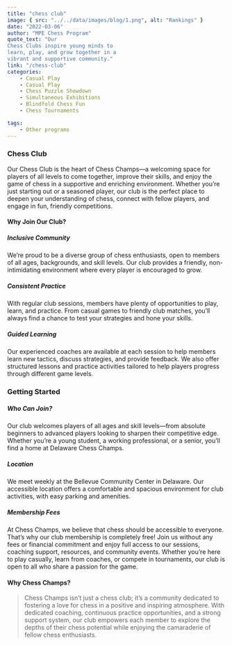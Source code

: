 ```yaml
---
title: "chess club"
image: { src: "../../data/images/blog/1.png", alt: "Rankings" }
date: "2022-03-06"
author: "MPE Chess Program"
quote_text: "Our
Chess Clubs inspire young minds to
learn, play, and grow together in a
vibrant and supportive community."
link: "/chess-club" 
categories:
    - Casual Play
    - Casual Play
    - Chess Puzzle Showdown
    - Simultaneous Exhibitions
    - Blindfold Chess Fun
    - Chess Tournaments

tags:
    - Other programs
---
```


### Chess Club

Our Chess Club is the heart of Chess Champs—a welcoming space for players of all levels to come together, improve their skills, and enjoy the game of chess in a supportive and enriching environment. Whether you’re just starting out or a seasoned player, our club is the perfect place to deepen your understanding of chess, connect with fellow players, and engage in fun, friendly competitions.

#### Why Join Our Club?

##### Inclusive Community
We’re proud to be a diverse group of chess enthusiasts, open to members of all ages, backgrounds, and skill levels. Our club provides a friendly, non-intimidating environment where every player is encouraged to grow.

##### Consistent Practice
With regular club sessions, members have plenty of opportunities to play, learn, and practice. From casual games to friendly club matches, you’ll always find a chance to test your strategies and hone your skills.

##### Guided Learning
Our experienced coaches are available at each session to help members learn new tactics, discuss strategies, and provide feedback. We also offer structured lessons and practice activities tailored to help players progress through different game levels.

### Getting Started

##### Who Can Join?
Our club welcomes players of all ages and skill levels—from absolute beginners to advanced players looking to sharpen their competitive edge. Whether you’re a young student, a working professional, or a senior, you’ll find a home at Delaware Chess Champs.

##### Location
We meet weekly at the Bellevue Community Center in Delaware. Our accessible location offers a comfortable and spacious environment for club activities, with easy parking and amenities.

##### Membership Fees
At Chess Champs, we believe that chess should be accessible to everyone. That’s why our club membership is completely free! Join us without any fees or financial commitment and enjoy full access to our sessions, coaching support, resources, and community events. Whether you’re here to play casually, learn from coaches, or compete in tournaments, our club is open to all who share a passion for the game.


#### Why Chess Champs?


> Chess Champs isn’t just a chess club; it’s a community dedicated to fostering a love for chess in a positive and inspiring atmosphere. With dedicated coaching, continuous practice opportunities, and a strong support system, our club empowers each member to explore the depths of their chess potential while enjoying the camaraderie of fellow chess enthusiasts.


